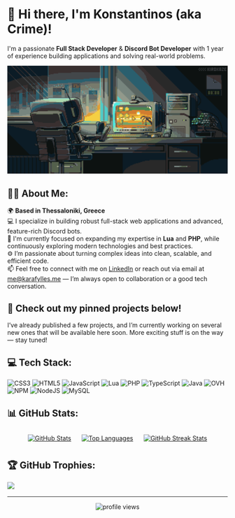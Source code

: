 <!-- Right-aligned image with spacing -->
# 👋 Hi there, I'm Konstantinos (aka Crime)!
<!-- Right-aligned image with spacing -->

I'm a passionate **Full Stack Developer** & **Discord Bot Developer** with 1 year of experience building applications and solving real-world problems.

![Design and Development](https://github.com/Crimeeee/Crimeeee/blob/main/crimedev.gif)

## 👨‍💻 About Me:
🌍 **Based in Thessaloniki, Greece**  
💻 I specialize in building robust full-stack web applications and advanced, feature-rich Discord bots.  
🌱 I'm currently focused on expanding my expertise in **Lua** and **PHP**, while continuously exploring modern technologies and best practices.  
⚙️ I’m passionate about turning complex ideas into clean, scalable, and efficient code.  
📫 Feel free to connect with me on [LinkedIn](https://www.linkedin.com/in/konstantinos-karafylles-2171b130a/) or reach out via email at [me@karafylles.me](mailto:me@karafylles.me) — I’m always open to collaboration or a good tech conversation.

## 🚀 Check out my pinned projects below!  
I’ve already published a few projects, and I’m currently working on several new ones that will be available here soon. More exciting stuff is on the way — stay tuned!

## 💻 Tech Stack:
![CSS3](https://img.shields.io/badge/css3-%231572B6.svg?style=for-the-badge&logo=css3&logoColor=white)
![HTML5](https://img.shields.io/badge/html5-%23E34F26.svg?style=for-the-badge&logo=html5&logoColor=white)
![JavaScript](https://img.shields.io/badge/javascript-%23323330.svg?style=for-the-badge&logo=javascript&logoColor=%23F7DF1E)
![Lua](https://img.shields.io/badge/lua-%232C2D72.svg?style=for-the-badge&logo=lua&logoColor=white)
![PHP](https://img.shields.io/badge/php-%23777BB4.svg?style=for-the-badge&logo=php&logoColor=white)
![TypeScript](https://img.shields.io/badge/typescript-%23007ACC.svg?style=for-the-badge&logo=typescript&logoColor=white)
![Java](https://img.shields.io/badge/java-%23ED8B00.svg?style=for-the-badge&logo=openjdk&logoColor=white)
![OVH](https://img.shields.io/badge/ovh-%23123F6D.svg?style=for-the-badge&logo=ovh&logoColor=#123F6D)
![NPM](https://img.shields.io/badge/NPM-%23CB3837.svg?style=for-the-badge&logo=npm&logoColor=white)
![NodeJS](https://img.shields.io/badge/node.js-6DA55F?style=for-the-badge&logo=node.js&logoColor=white)
![MySQL](https://img.shields.io/badge/mysql-4479A1.svg?style=for-the-badge&logo=mysql&logoColor=white)

## 📊 GitHub Stats:
<div align="center">

<a href="https://github.com/Crimeeee" style="display:inline-block; margin: 10px;">
  <img height="160" src="https://github-readme-stats.vercel.app/api?username=Crimeeee&theme=aura&border_radius=12&hide_border=false&include_all_commits=true&count_private=true" alt="GitHub Stats" />
</a>

<a href="https://github.com/Crimeeee" style="display:inline-block; margin: 10px;">
  <img height="160" src="https://github-readme-stats.vercel.app/api/top-langs/?username=Crimeeee&layout=compact&theme=aura&hide_border=false&langs_count=6" alt="Top Languages" />
</a>

<a href="https://github.com/Crimeeee" style="display:inline-block; margin: 10px;">
  <img height="160" src="https://github-readme-streak-stats-eight.vercel.app/?user=Crimeeee&theme=aura&hide_border=false" alt="GitHub Streak Stats" />
</a>

</div>


## 🏆 GitHub Trophies:
![](https://github-profile-trophy.vercel.app/?username=Crimeeee&theme=radical&no-frame=false&no-bg=false&margin-w=4)

---

<p align="center">
  <img src="https://img.shields.io/badge/Profile%20Views-69-blueviolet?style=flat-square&logo=github" alt="profile views" />
</p>
<!-- Proudly created with GPRM ( https://gprm.itsvg.in ) -->
